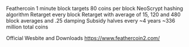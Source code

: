 Feathercoin
1 minute block targets
80 coins per block
NeoScrypt hashing algorithm
Retarget every block
Retarget with average of 15, 120 and 480 block averages and .25 damping
Subsidy halves every ~4 years
~336 million total coins

Official Wesbite and Downloads
https://www.feathercoin2.com/

